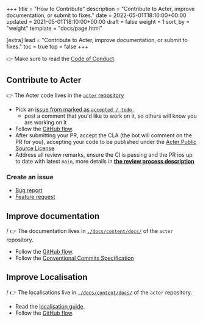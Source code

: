 +++
title = "How to Contribute"
description = "Contribute to Acter, improve documentation, or submit to fixes."
date = 2022-05-01T18:10:00+00:00
updated = 2021-05-01T18:10:00+00:00
draft = false
weight = 1
sort_by = "weight"
template = "docs/page.html"

[extra]
lead = "Contribute to Acter, improve documentation, or submit to fixes."
toc = true
top = false
+++

👉 Make sure to read the [Code of Conduct](../code-of-conduct/).

## Contribute to Acter

👉 The Acter code lives in the [`acter` repository](https://github.com/acterglobal/a3)

- Pick an [issue from marked as `accepted / todo `](https://github.com/orgs/acter/projects/1/views/1)
  - post a comment that you'd like to work on it, so others will know you are working on it
- Follow the [GitHub flow](https://guides.github.com/introduction/flow/).
- After submitting your PR, accept the CLA (the bot will comment on the PR for you), accepting your code to be published under the [Acter Public Source License](../license/)
- Address all review remarks, ensure the CI is passing and the PR ios up to date with latest `main`, more details in **[the review process description](../reviews)**

### Create an issue

- [Bug report](https://github.com/acterglobal/a3/issues/new?template=bug-report---.md)
- [Feature request](https://github.com/acterglobal/a3/issues/new?template=feature-request---.md)

## Improve documentation

/
👉 The documentation lives in [`./docs/content/docs/`](https://github.com/acterglobal/a3/tree/main/docs/content/docs)
of the `acter` repository.

- Follow the [GitHub flow](https://guides.github.com/introduction/flow/).
- Follow the [Conventional Commits Specification](https://www.conventionalcommits.org/en/v1.0.0/)

## Improve Localisation

/
👉 The localisations live in [`./docs/content/docs/`](https://github.com/acterglobal/a3/tree/main/docs/content/docs)
of the `acter` repository.

- Read the [localisation guide](../../dev/localisations/).
- Follow the [GitHub flow](https://guides.github.com/introduction/flow/).
